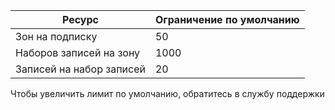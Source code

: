 
| Ресурс | Ограничение по умолчанию 
--- | ---
| Зон на подписку | 50
| Наборов записей на зону| 1000
| Записей на набор записей| 20

Чтобы увеличить лимит по умолчанию, обратитесь в службу поддержки

<!---HONumber=Sept15_HO3-->